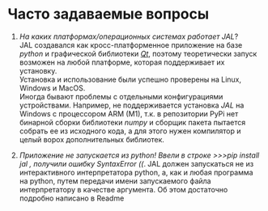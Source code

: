 # Часто задаваемые вопросы

1. *На каких платформах/операционных системах работает JAL*?  
JAL создавался как кросс-платформенное приложение на базе *python* и графической библиотеки *[Qt](https://www.qt.io/)*, 
поэтому теоретически запуск возможен на любой платформе, которая поддерживает их установку.  
Установка и использование были успешно проверены на Linux, Windows и MacOS.  
Иногда бывают проблемы с отдельными конфигурациями устройствами. Например, не поддерживается установка *JAL* на Windows с процессором ARM (M1), т.к. в репозитории PyPi нет бинарной сборки библиотеки *numpy* и сборщик пакета пытается собрать ее из исходного кода, а для этого нужен компилятор и целый ворох дополнительных библиотек.

2. *Приложение не запускается из python! Ввели в строке >>>pip install jal , получили ошибку SyntaxError ((*.
JAL должен запускаться не из интерактивного интерпретатора python, а, как и любая программа на python, путем передачи имени запускаемого файла интерпретатору в качестве аргумента. Об этом достаточно подробно написано в Readme
